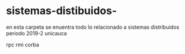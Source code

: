 # sistemas-distibuidos-
en esta carpeta se enuentra todo lo relacionado a sistemas distribuidos periodo 2019-2 unicauca

rpc
rmi
corba
